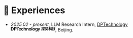 # 💼 Experiences

- *2025.02 - present*, LLM Research Intern, <a href='https://www.dp.tech/'>DPTechnology <img src='./images/title/DPTechnology.png' alt="DPTechnology" style="height: 1em;"></a>, Beijing.
